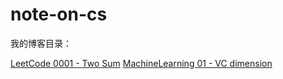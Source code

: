 # note-on-cs
我的博客目录：

[LeetCode 0001 - Two Sum](https://github.com/bluove/note-on-cs/blob/master/poster/LeetCode%200001%20-%20Two%20Sum.md)
[MachineLearning 01 - VC dimension](https://github.com/bluove/note-on-cs/blob/master/poster/MachineLearning%2001%20-%20VC%20dimension.md)



